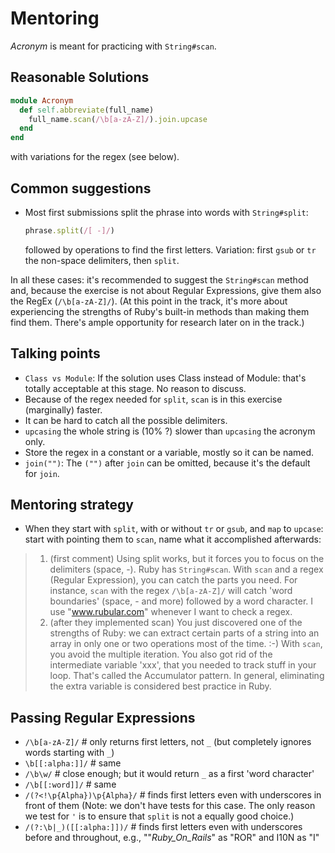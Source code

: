 # Mentoring

_Acronym_ is meant for practicing with `String#scan`.

## Reasonable Solutions

```ruby
module Acronym
  def self.abbreviate(full_name)
    full_name.scan(/\b[a-zA-Z]/).join.upcase
  end
end
```
with variations for the regex (see below).

## Common suggestions
* Most first submissions split the phrase into words with `String#split`:
  ```ruby
  phrase.split(/[ -]/)
  ```
  followed by operations to find the first letters.
  Variation: first `gsub` or `tr` the non-space delimiters, then `split`.

In all these cases: it's recommended to suggest the `String#scan` method and, because the exercise is not about Regular Expressions, give them also the RegEx (`/\b[a-zA-Z]/`). (At this point in the track, it's more about experiencing the strengths of Ruby's built-in methods than making them find them. There's ample opportunity for research later on in the track.)

## Talking points
* `Class vs Module`: If the solution uses Class instead of Module: that's totally acceptable at this stage. No reason to discuss.
* Because of the regex needed for `split`, `scan` is in this exercise (marginally) faster.
* It can be hard to catch all the possible delimiters.
* `upcasing` the whole string is (10% ?) slower than `upcasing` the acronym only.
* Store the regex in a constant or a variable, mostly so it can be named.
* `join("")`: The `("")` after `join` can be omitted, because it's the default for `join`.


## Mentoring strategy
* When they start with `split`, with or without `tr` or `gsub`, and `map` to `upcase`: start with pointing them to `scan`, name what it accomplished afterwards:
> 1) (first comment)
  Using split works, but it forces you to focus on the delimiters (space, -). Ruby has `String#scan`. With `scan` and a regex (Regular Expression), you can catch the parts you need. For instance, `scan` with the regex `/\b[a-zA-Z]/` will catch 'word boundaries' (space, - and more) followed by a word character.
I use "www.rubular.com" whenever I want to check a regex.
> 2) (after they implemented scan)
  You just discovered one of the strengths of Ruby: we can extract certain parts of a string into an array in only one or two operations most of the time. :-)
With `scan`, you avoid the multiple iteration. You also got rid of the intermediate variable 'xxx', that you needed to track stuff in your loop. That's called the Accumulator pattern. In general, eliminating the extra variable is considered best practice in Ruby.

## Passing Regular Expressions

- `/\b[a-zA-Z]/` # only returns first letters, not `_` (but completely ignores words starting with `_`)
- `\b[[:alpha:]]/` # same
- `/\b\w/` # close enough; but it would return `_` as a first 'word character'
- `/\b[[:word]]/` # same
- `/(?<!\p{Alpha})\p{Alpha}/` # finds first letters even with underscores in front of them (Note: we don't have tests for this case. The only reason we test for `'` is to ensure that `split` is not a equally good choice.)
- `/(?:\b|_)([[:alpha:]])/` # finds first letters even with underscores before and throughout, e.g., ""_Ruby_On_Rails_" as "ROR" and I10N as "I"

